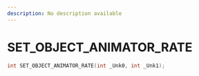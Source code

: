 ```yaml
---
description: No description available 
---
```


# SET_OBJECT_ANIMATOR_RATE

```cpp
int SET_OBJECT_ANIMATOR_RATE(int _Unk0, int _Unk1);
```